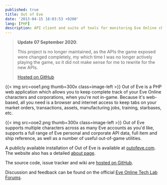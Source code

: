 ```yaml
---
published: true
title: Out of Eve
date: '2013-04-15 18:03:53 +0200'
lang: [PHP]
description: API client and suite of tools for monitoring Eve Online characters
---
```


> **Update 07 September 2020**:
> 
> This project is no longer maintained, as the APIs
> the game exposed were changed completely, my which time I was no longer 
> actively playing the game, so it did not make sense for me to rewrite for the
> new APIs.
>
> [Hosted on GitHub](https://github.com/shrimpza/outofeve)

{{< img src=ooe1.png thumb=300x class=image-left >}} 
Out of Eve is a PHP web application which allows you to keep complete
track of your Eve Online characters and corporations, when you're not
in-game. Because it's web-based, all you need is a browser and internet
access to keep tabs on your market orders, transactions, assets,
manufacturing jobs, training, starbases, etc.

{{< img src=ooe2.png thumb=300x class=image-left >}} Out
of Eve supports multiple characters across as many Eve accounts as you'd
like, supports a full range of Eve personal and corporate API data, full
item and ship reference, as well as a number of useful out-of-game
utilities.

A publicly available installation of Out of Eve is available at
[outofeve.com](http://www.outofeve.com/). The website also has a
detailed [about page](http://www.outofeve.com/about/).

The source code, issue tracker and wiki are [hosted on GitHub](https://github.com/shrimpza/outofeve).

Discussion and feedback can be found on the official [Eve Online Tech
Lab Forums](https://forums.eveonline.com/default.aspx?g=posts&t=205588).
